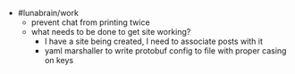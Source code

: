 - #lunabrain/work
	- prevent chat from printing twice
	- what needs to be done to get site working?
		- I have a site being created, I need to associate posts with it
		- yaml marshaller to write protobuf config to file with proper casing on keys